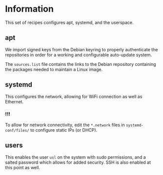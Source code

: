 # Information

This set of recipes configures apt, systemd, and the userspace. 

## apt
We import signed keys from the Debian keyring to properly authenticate the repositories in order for a working and configurable auto-update system. 

The `sources.list` file contains the links to the Debian repository containing the packages needed to maintain a Linux image. 

## systemd
This configures the network, allowing for WiFi connection as well as Ethernet. 

### !!! 
To allow for network connectivity, edit the `*.network` files in `systemd-conf/files/` to configure static IPs (or DHCP). 

## users
This enables the user `usl` on the system with sudo permissions, and a salted password which allows for added security. SSH is also enabled at this point as well. 